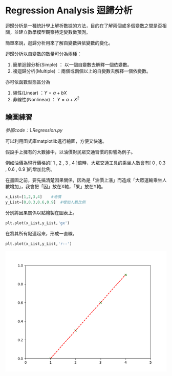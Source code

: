 # Regression Analysis 迴歸分析

迴歸分析是一種統計學上解析數據的方法，目的在了解兩個或多個變數之間是否相關，並建立數學模型觀察特定變數做預測。

簡單來說，迴歸分析用來了解自變數與依變數的變化。

迴歸分析以自變數的數量可分為兩種：
1. 簡單迴歸分析(Simple) ： 以一個自變數去解釋一個依變數。
2. 複迴歸分析(Multiple) ：兩個或兩個以上的自變數去解釋一個依變數。

亦可依函數型態區分為
1. 線性(Linear) ：$Y=a+bX$
2. 非線性(Nonlinear) ： $Y=a+X^2$

## 繪圖練習

_參照code：1.Regression.py_

可以利用函式庫matplotlib進行繪圖，方便又快速。

假設手上擁有的大數據中，以油價對民眾交通習慣的影響為例子。

例如油價為現行價格的[ 1 , 2 , 3 , 4 ]倍時，大眾交通工具的乘坐人數會有[ 0 , 0.3 , 0.6 , 0.9 ]的增加比例。

在畫圖之前，要先搞清楚因果關係，因為是「油價上漲」而造成「大眾運輸乘坐人數增加」，我會把「因」放在X軸，「果」放在Y軸。

```python
x_List=[1,2,3,4]    #油價
y_List=[0,0.3,0.6,0.9]  #增加人數比例
```

分別將因果關係以點繪製在圖表上。
```python
plt.plot(x_List,y_List,'gx')
```

在將其所有點連起來，形成一直線。
```python
plt.plot(x_List,y_List,'r--')
```

![plot](./IMG/plot_example.png)